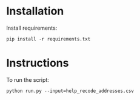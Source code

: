 # Installation

Install requirements:

`pip install -r requirements.txt`

# Instructions

To run the script:

`python run.py --input=help_recode_addresses.csv`


